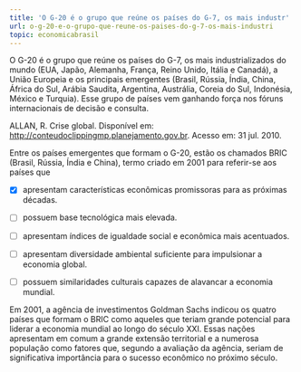 ```yaml
---
title: 'O G-20 é o grupo que reúne os países do G-7, os mais industr'
url: o-g-20-e-o-grupo-que-reune-os-paises-do-g-7-os-mais-industri
topic: economicabrasil
---
```



O G-20 é o grupo que reúne os países do G-7, os mais industrializados do mundo (EUA, Japão, Alemanha, França, Reino Unido, Itália e Canadá), a União Europeia e os principais emergentes (Brasil, Rússia, Índia, China, África do Sul, Arábia Saudita, Argentina, Austrália, Coreia do Sul, Indonésia, México e Turquia). Esse grupo de países vem ganhando força nos fóruns internacionais de decisão e consulta.

ALLAN, R. Crise global. Disponível em: http://conteudoclippingmp.planejamento.gov.br. Acesso em: 31 jul. 2010.

Entre os países emergentes que formam o G-20, estão os chamados BRIC (Brasil, Rússia, Índia e China), termo criado em 2001 para referir-se aos países que



- [x] apresentam características econômicas promissoras para as próximas décadas.
- [ ] possuem base tecnológica mais elevada.
- [ ] apresentam índices de igualdade social e econômica mais acentuados.
- [ ] apresentam diversidade ambiental suficiente para impulsionar a economia global.
- [ ] possuem similaridades culturais capazes de alavancar a economia mundial.


Em 2001, a agência de investimentos Goldman Sachs indicou os quatro países que formam o BRIC como aqueles que teriam grande potencial para liderar a economia mundial ao longo do século XXI. Essas nações apresentam em comum a grande extensão territorial e a numerosa população como fatores que, segundo a avaliação da agência, seriam de significativa importância para o sucesso econômico no próximo século.
